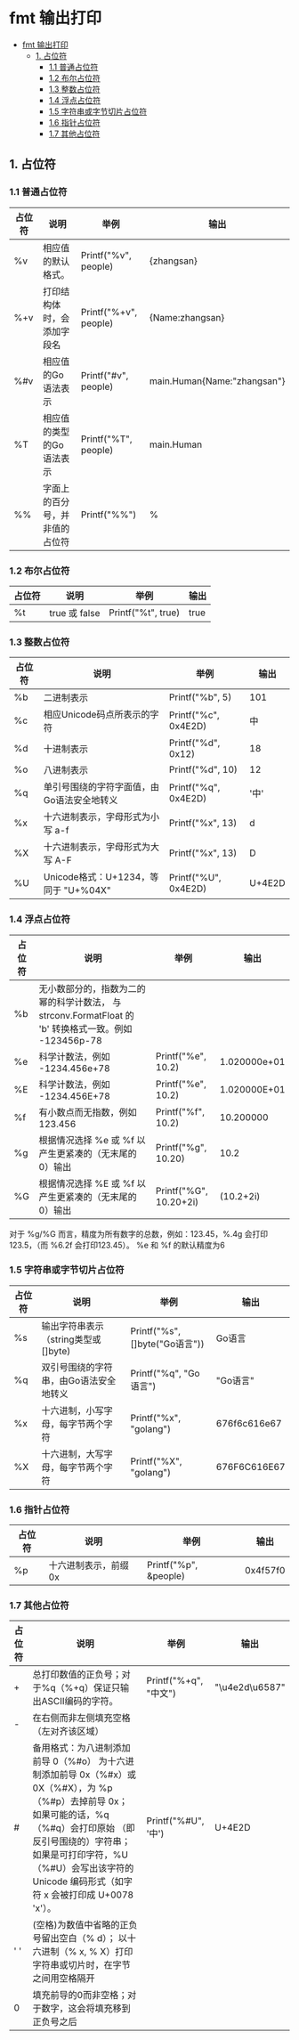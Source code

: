 # fmt 输出打印

<!-- @import "[TOC]" {cmd="toc" depthFrom=1 depthTo=6 orderedList=false} -->

<!-- code_chunk_output -->

- [fmt 输出打印](#fmt-输出打印)
  - [1. 占位符](#1-占位符)
    - [1.1 普通占位符](#11-普通占位符)
    - [1.2 布尔占位符](#12-布尔占位符)
    - [1.3 整数占位符](#13-整数占位符)
    - [1.4 浮点占位符](#14-浮点占位符)
    - [1.5 字符串或字节切片占位符](#15-字符串或字节切片占位符)
    - [1.6 指针占位符](#16-指针占位符)
    - [1.7 其他占位符](#17-其他占位符)

<!-- /code_chunk_output -->

## 1. 占位符

### 1.1 普通占位符

| 占位符 | 说明 | 举例 | 输出 |
| -- | -- | -- | -- |
| %v | 相应值的默认格式。 | Printf("%v", people) | {zhangsan} |
| %+v | 打印结构体时，会添加字段名 | Printf("%+v", people) | {Name:zhangsan} |
| %#v | 相应值的Go语法表示 | Printf("#v", people) | main.Human{Name:"zhangsan"} |
| %T | 相应值的类型的Go语法表示 | Printf("%T", people) | main.Human |
| %% | 字面上的百分号，并非值的占位符 | Printf("%%") | % |


### 1.2 布尔占位符

| 占位符 | 说明 | 举例 | 输出 |
| -- | -- | -- | -- |
| %t | true 或 false | Printf("%t", true) | true |

### 1.3 整数占位符

| 占位符 | 说明 | 举例 | 输出 |
| -- | -- | -- | -- |
| %b | 二进制表示 | Printf("%b", 5) | 101 |
| %c | 相应Unicode码点所表示的字符 | Printf("%c", 0x4E2D) | 中 |
| %d | 十进制表示 | Printf("%d", 0x12) | 18 |
| %o | 八进制表示 | Printf("%d", 10) | 12 |
| %q | 单引号围绕的字符字面值，由Go语法安全地转义 | Printf("%q", 0x4E2D) | '中' |
| %x | 十六进制表示，字母形式为小写 a-f | Printf("%x", 13) | d |
| %X | 十六进制表示，字母形式为大写 A-F | Printf("%x", 13) | D |
| %U | Unicode格式：U+1234，等同于 "U+%04X" | Printf("%U", 0x4E2D) | U+4E2D |

### 1.4 浮点占位符

| 占位符 | 说明 | 举例 | 输出 |
| -- | -- | -- | -- |
| %b | 无小数部分的，指数为二的幂的科学计数法， 与 strconv.FormatFloat 的 'b' 转换格式一致。例如 -123456p-78 |  |  |
| %e | 科学计数法，例如 -1234.456e+78 | Printf("%e", 10.2) | 1.020000e+01 |
| %E | 科学计数法，例如 -1234.456E+78 | Printf("%e", 10.2) | 1.020000E+01 |
| %f | 有小数点而无指数，例如 123.456 | Printf("%f", 10.2) | 10.200000 |
| %g | 根据情况选择 %e 或 %f 以产生更紧凑的（无末尾的0）输出 | Printf("%g", 10.20) | 10.2 |
| %G | 根据情况选择 %E 或 %f 以产生更紧凑的（无末尾的0）输出 | Printf("%G", 10.20+2i) | (10.2+2i) |

对于 %g/%G 而言，精度为所有数字的总数，例如：123.45，%.4g 会打印123.5，（而 %6.2f 会打印123.45）。
%e 和 %f 的默认精度为6

### 1.5 字符串或字节切片占位符

| 占位符 | 说明 | 举例 | 输出 |
| -- | -- | -- | -- |
| %s | 输出字符串表示（string类型或[]byte) | Printf("%s", []byte("Go语言")) | Go语言 |
| %q | 双引号围绕的字符串，由Go语法安全地转义 | Printf("%q", "Go语言") | "Go语言" |
| %x | 十六进制，小写字母，每字节两个字符 | Printf("%x", "golang") | 676f6c616e67 |
| %X | 十六进制，大写字母，每字节两个字符 | Printf("%X", "golang") | 676F6C616E67 |

### 1.6 指针占位符

| 占位符 | 说明 | 举例 | 输出 |
| -- | -- | -- | -- |
| %p | 十六进制表示，前缀 0x | Printf("%p", &people) | 0x4f57f0 |

### 1.7 其他占位符

| 占位符 | 说明 | 举例 | 输出 |
| -- | -- | -- | -- |
| + | 总打印数值的正负号；对于%q（%+q）保证只输出ASCII编码的字符。 | Printf("%+q", "中文") | "\u4e2d\u6587" |
| - | 在右侧而非左侧填充空格（左对齐该区域） |  |  |
| # | 备用格式：为八进制添加前导 0（%#o） 为十六进制添加前导 0x（%#x）或 0X（%#X），为 %p（%#p）去掉前导 0x； 如果可能的话，%q（%#q）会打印原始 （即反引号围绕的）字符串； 如果是可打印字符，%U（%#U）会写出该字符的 Unicode 编码形式（如字符 x 会被打印成 U+0078 'x'）。 | Printf("%#U", '中') | U+4E2D |
| ' ' | (空格)为数值中省略的正负号留出空白（% d）； 以十六进制（% x, % X）打印字符串或切片时，在字节之间用空格隔开 |  |  |
| 0 | 填充前导的0而非空格；对于数字，这会将填充移到正负号之后 |  |  |
